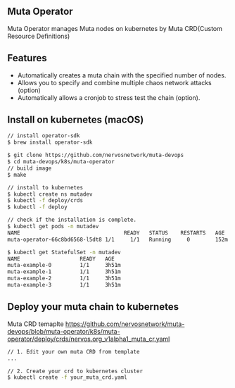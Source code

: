 ## Muta Operator
Muta Operator manages Muta nodes on kubernetes by Muta CRD(Custom Resource Definitions)

## Features
- Automatically creates a muta chain with the specified number of nodes.
- Allows you to specify and combine multiple chaos network attacks (option)
- Automatically allows a cronjob to stress test the chain (option).
## Install on kubernetes (macOS)
```sh
// install operator-sdk
$ brew install operator-sdk

$ git clone https://github.com/nervosnetwork/muta-devops
$ cd muta-devops/k8s/muta-operator
// build image
$ make

// install to kubernetes
$ kubectl create ns mutadev
$ kubectl -f deploy/crds
$ kubectl -f deploy

// check if the installation is complete.
$ kubectl get pods -n mutadev
NAME                                 READY   STATUS    RESTARTS   AGE
muta-operator-66c8bd6568-l5dt8 1/1     1/1   Running     0        152m

$ kubectl get StatefulSet -n mutadev
NAME                   READY   AGE
muta-example-0         1/1     3h51m
muta-example-1         1/1     3h51m
muta-example-2         1/1     3h51m
muta-example-3         1/1     3h51m
```

## Deploy your muta chain to kubernetes
Muta CRD temaplte https://github.com/nervosnetwork/muta-devops/blob/muta-operator/k8s/muta-operator/deploy/crds/nervos.org_v1alpha1_muta_cr.yaml
```sh
// 1. Edit your own muta CRD from template
...

// 2. Create your crd to kubernetes cluster
$ kubectl create -f your_muta_crd.yaml
```
